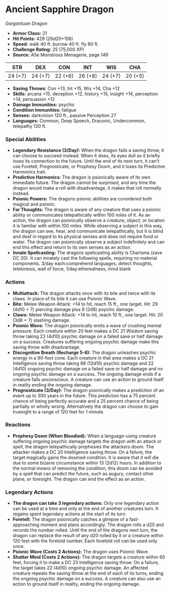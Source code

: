 # Ancient Sapphire Dragon

*Gargantuan* *Dragon*

- **Armor Class:** 21
- **Hit Points:** 429 (26d20+156)
- **Speed:** walk 40 ft. burrow 40 ft. fly 80 ft.
- **Challenge Rating:** 25 (75,000 XP)
- **Source:** A5e Monstrous Menagerie, page 149

| STR | DEX | CON | INT | WIS | CHA |
| --- | --- | --- | --- | --- | --- |
| 24 (+7) | 24 (+7) | 22 (+6) | 26 (+8) | 24 (+7) | 20 (+5) |

- **Saving Throws**: Con +13, Int +15, Wis +14, Cha +12
- **Skills:** arcana +15, deception +12, history +15, insight +14, perception +14, persuasion +12
- **Damage Immunities:** psychic
- **Condition Immunities:** fatigue
- **Senses:** darkvision 120 ft., passive Perception 27
- **Languages:** Common, Deep Speech, Draconic, Undercommon, telepathy 120 ft.

### Special Abilities

- **Legendary Resistance (3/Day):** When the dragon fails a saving throw, it can choose to succeed instead. When it does, its eyes dull as it briefly loses its connection to the future. Until the end of its next turn, it can't use Foretell, Prognosticate, or Prophesy Doom, and it loses its Predictive Harmonics trait.
- **Predictive Harmonics:** The dragon is psionically aware of its own immediate future. The dragon cannot be surprised, and any time the dragon would make a roll with disadvantage, it makes that roll normally instead.
- **Psionic Powers:** The dragons psionic abilities are considered both magical and psionic.
- **Far Thoughts:** The dragon is aware of any creature that uses a psionic ability or communicates telepathically within 100 miles of it. As an action, the dragon can psionically observe a creature, object, or location it is familiar with within 100 miles. While observing a subject in this way, the dragon can see, hear, and communicate telepathically, but it is blind and deaf in regard to its physical senses and does not require food or water. The dragon can psionically observe a subject indefinitely and can end this effect and return to its own senses as an action.
- **Innate Spellcasting:** The dragons spellcasting ability is Charisma (save DC 20). It can innately cast the following spells, requiring no material components. 3/day each:comprehend languages, detect thoughts, telekinesis, wall of force,  1/day:etherealness, mind blank

### Actions

- **Multiattack:** The dragon attacks once with its bite and twice with its claws. In place of its bite  it can use Psionic Wave.
- **Bite:** Melee Weapon Attack: +14 to hit, reach 15 ft., one target. Hit: 29 (4d10 + 7) piercing damage plus 9 (2d8) psychic damage.
- **Claws:** Melee Weapon Attack: +14 to hit, reach 10 ft., one target. Hit: 20 (3d8 + 7) slashing damage.
- **Psionic Wave:** The dragon psionically emits a wave of crushing mental pressure. Each creature within 20 feet makes a DC 21 Wisdom saving throw  taking 22 (4d10) psychic damage on a failed save or half damage on a success. Creatures suffering ongoing psychic damage make this saving throw with disadvantage.
- **Discognitive Breath (Recharge 5-6):** The dragon unleashes psychic energy in a 90-foot cone. Each creature in that area makes a DC 21 Intelligence saving throw  taking 66 (12d10) psychic damage and 22 (4d10) ongoing psychic damage on a failed save or half damage and no ongoing psychic damage on a success. The ongoing damage ends if a creature falls unconscious. A creature can use an action to ground itself in reality  ending the ongoing damage.
- **Prognosticate (3/Day):** The dragon psionically makes a prediction of an event up to 300 years in the future. This prediction has a 75 percent chance of being perfectly accurate and a 25 percent chance of being partially or wholly wrong. Alternatively  the dragon can choose to gain truesight to a range of 120 feet for 1 minute.

### Reactions

- **Prophesy Doom (When Bloodied):** When a language-using creature suffering ongoing psychic damage targets the dragon with an attack or spell, the dragon telepathically prophesies the attackers doom. The attacker makes a DC 20 Intelligence saving throw. On a failure, the target magically gains the doomed condition. It is aware that it will die due to some bizarre circumstance within 13 (2d12) hours. In addition to the normal means of removing the condition, this doom can be avoided by a spell that can predict the future, such as augury, contact other plane, or foresight. The dragon can end the effect as an action.



### Legendary Actions

- **The dragon can take 3 legendary actions:** Only one legendary action can be used at a time and only at the end of another creatures turn. It regains spent legendary actions at the start of its turn.
- **Foretell:** The dragon psionically catches a glimpse of a fast-approaching moment and plans accordingly. The dragon rolls a d20 and records the number rolled. Until the end of the dragons next turn, the dragon can replace the result of any d20 rolled by it or a creature within 120 feet with the foretold number. Each foretold roll can be used only once.
- **Psionic Wave (Costs 2 Actions):** The dragon uses Psionic Wave.
- **Shatter Mind (Costs 2 Actions):** The dragon targets a creature within 60 feet, forcing it to make a DC 23 Intelligence saving throw. On a failure, the target takes 22 (4d10) ongoing psychic damage. An affected creature repeats the saving throw at the end of each of its turns, ending the ongoing psychic damage on a success. A creature can also use an action to ground itself in reality, ending the ongoing damage.
